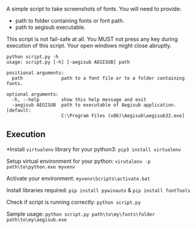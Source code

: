 A simple script to take screenshots of fonts.
You will need to provide:
 - path to folder containing fonts or font path.
 - path to aegisub executable.

This script is not fail-safe at all. You MUST not press any key during
execution of this script. Your open windows might close abruptly.

```
python script.py -h
usage: script.py [-h] [-aegisub AEGISUB] path

positional arguments:
  path              path to a font file or to a folder containing fonts.

optional arguments:
  -h, --help        show this help message and exit
  -aegisub AEGISUB  path to executable of Aegisub application. [default:
                    C:\Program Files (x86)\Aegisub\aegisub32.exe]
```

## Execution

*Install `virtualenv` library for your python3: `pip3 install virtualenv`

Setup virtual environment for your python: `virutalenv -p path\to\python.exe myvenv`

Activate your environment: `myvenv\Scripts\activate.bat`

Install libraries required: `pip install pywinauto` & `pip install fontTools`

Check if script is running correctly: `python script.py`

Sample usage: `python script.py path\to\my\fonts\folder path\to\my\aegisub.exe`
